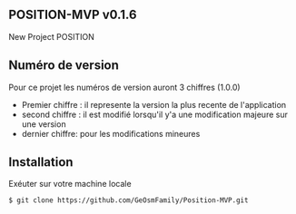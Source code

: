## POSITION-MVP v0.1.6

New Project POSITION

## Numéro de version

Pour ce projet les numéros de version auront 3 chiffres (1.0.0)

- Premier chiffre : il represente la version la plus recente de l'application
- second chiffre : il est modifié lorsqu'il y'a une modification majeure sur une version
- dernier chiffre: pour les modifications mineures

## Installation

Exéuter sur votre machine locale

```sh
$ git clone https://github.com/GeOsmFamily/Position-MVP.git

```
